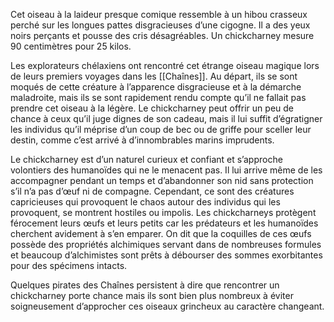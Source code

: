 Cet oiseau à la laideur presque comique ressemble à un hibou crasseux perché sur les longues pattes disgracieuses d’une cigogne. Il a des yeux noirs perçants et pousse des cris désagréables. Un chickcharney mesure 90 centimètres pour 25 kilos.

Les explorateurs chélaxiens ont rencontré cet étrange oiseau magique lors de leurs premiers voyages dans les [[Chaînes]]. Au départ, ils se sont moqués de cette créature à l’apparence disgracieuse et à la démarche maladroite, mais ils se sont rapidement rendu compte qu’il ne fallait pas prendre cet oiseau à la légère. Le chickcharney peut offrir un peu de chance à ceux qu’il juge dignes de son cadeau, mais il lui suffit d’égratigner les individus qu’il méprise d’un coup de bec ou de griffe pour sceller leur destin, comme c’est arrivé à d’innombrables marins imprudents.

Le chickcharney est d’un naturel curieux et confiant et s’approche volontiers des humanoïdes qui ne le menacent pas. Il lui arrive même de les accompagner pendant un temps et d’abandonner son nid sans protection s’il n’a pas d’œuf ni de compagne. Cependant, ce sont des créatures capricieuses qui provoquent le chaos autour des individus qui les provoquent, se montrent hostiles ou impolis.
Les chickcharneys protègent férocement leurs œufs et leurs petits car les prédateurs et les humanoïdes cherchent avidement à s’en emparer. On dit que la coquilles de ces œufs possède des propriétés alchimiques servant dans de nombreuses formules et beaucoup d’alchimistes sont prêts à débourser des sommes exorbitantes pour des spécimens intacts.

Quelques pirates des Chaînes persistent à dire que rencontrer un chickcharney porte chance mais ils sont bien plus nombreux à éviter soigneusement d’approcher ces oiseaux grincheux au caractère changeant.